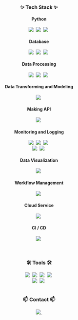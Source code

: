 <!--내용 부분-->
<h3 align="center">✨ Tech Stack ✨</h3>

<h4 align="center">Python</h4>
<div align="center">
  <img src="https://img.shields.io/badge/python-3670A0?style=for-the-badge&logo=python&logoColor=ffdd54" />&nbsp
  <img src="https://img.shields.io/badge/pandas-150458.svg?style=for-the-badge&logo=pandas&logoColor=white" />&nbsp
  <img src="https://img.shields.io/badge/numpy-4d77cf.svg?style=for-the-badge&logo=numpy&logoColor=white" />&nbsp
</div>

<h4 align="center">Database</h4>
<div align="center">
  <img src="https://img.shields.io/badge/MySQL-4479A1.svg?style=for-the-badge&logo=mysql&logoColor=white" />&nbsp
  <img src="https://img.shields.io/badge/mongodb-47A248.svg?style=for-the-badge&logo=mongodb&logoColor=white" />&nbsp
  <img src="https://img.shields.io/badge/snowflake-29b5e8.svg?style=for-the-badge&logo=snowflake&logoColor=white" />&nbsp
</div>

<h4 align="center">Data Processing</h4>
<div align="center">
  <img src="https://img.shields.io/badge/apachespark-e25a1c.svg?style=for-the-badge&logo=apachespark&logoColor=white" />&nbsp
  <img src="https://img.shields.io/badge/apachekafka-231f20.svg?style=for-the-badge&logo=apachekafka&logoColor=white" />&nbsp
  <img src="https://img.shields.io/badge/databricks-ff3621.svg?style=for-the-badge&logo=databricks&logoColor=white" />&nbsp
</div>

<h4 align="center">Data Transforming and Modeling</h4>
<div align="center">
  <img src="https://img.shields.io/badge/dbt-ff694b?style=for-the-badge&logo=dbt&logoColor=white" />&nbsp
</div>

<h4 align="center">Making API</h4>
<div align="center">
  <img src="https://img.shields.io/badge/fastapi-009688.svg?style=for-the-badge&logo=fastapi&logoColor=white" />&nbsp
</div>

<h4 align="center">Monitoring and Logging</h4>
<div align="center">
  <img src="https://img.shields.io/badge/elasticsearch-005571.svg?style=for-the-badge&logo=elasticsearch&logoColor=white" />&nbsp
  <img src="https://img.shields.io/badge/logstash-005571.svg?style=for-the-badge&logo=logstash&logoColor=white" />&nbsp
  <img src="https://img.shields.io/badge/kibana-005571.svg?style=for-the-badge&logo=kibana&logoColor=white" />&nbsp
</div>
<div align="center">
  <img src="https://img.shields.io/badge/prometheus-E6522C.svg?style=for-the-badge&logo=prometheus&logoColor=white" />&nbsp
  <img src="https://img.shields.io/badge/grafana-F46800.svg?style=for-the-badge&logo=grafana&logoColor=white" />&nbsp
</div>

<h4 align="center">Data Visualization</h4>
<div align="center">
  <img src="https://img.shields.io/badge/streamlit-ff4b4b.svg?style=for-the-badge&logo=streamlit&logoColor=white" />&nbsp
</div>

<h4 align="center">Workflow Management</h4>
<div align="center">
  <img src="https://img.shields.io/badge/apacheairflow-017cee.svg?style=for-the-badge&logo=apacheairflow&logoColor=white" />&nbsp
</div>

<h4 align="center">Cloud Service</h4>
<div align="center">
  <img src="https://img.shields.io/badge/AWS-ff9900.svg?style=for-the-badge&logo=amazon&logoColor=white" />&nbsp
</div>
<h4 align="center">CI / CD</h4>
<div align="center">
  <img src="https://img.shields.io/badge/githubactions-2088ff.svg?style=for-the-badge&logo=githubactions&logoColor=white" />&nbsp
</div>

<br>
<br>

<h3 align="center">🛠 Tools 🛠</h3>
<div align="center">
  <img src="https://img.shields.io/badge/git-F05033.svg?style=for-the-badge&logo=git&logoColor=white" />&nbsp
  <img src="https://img.shields.io/badge/github-181717.svg?style=for-the-badge&logo=github&logoColor=white" />&nbsp
  <img src="https://img.shields.io/badge/Notion-F3F3F3.svg?style=for-the-badge&logo=notion&logoColor=black" />&nbsp
  <img src="https://img.shields.io/badge/docker-2496ed.svg?style=for-the-badge&logo=docker&logoColor=white" />&nbsp
</div>

<div align="center">
  <img src="https://img.shields.io/badge/pycharm-000000.svg?style=for-the-badge&logo=visual-studio-code&logoColor=white" />&nbsp
  <img src="https://img.shields.io/badge/jupyter-2C2C32.svg?style=for-the-badge&logo=jupyter&logoColor=F37726" />&nbsp
</div>

<br>

<!--
<div align="center">
  <h3 align="center"> LeetCode </h3>
  <img class="img" src="https://leetcard.jacoblin.cool/SteveHongDev?ext=activity" />
  
  <br>
  
  <h3 align="center"> 프로그래머스 </h3>
  <img class="img" src="https://raw.githubusercontent.com/stevehong-de/github-programmers-rank/master/lib/result.svg" />
</div> -->

<h3 align="center">📫 Contact 📫</h3>
<div align="center">
  <a href="mailto:fairer-vapor-0w@icloud.com">
    <img
      src="https://img.shields.io/badge/Mail-3693f3?style=for-the-badge&logo=icloud&logoColor=white"/>&nbsp
  </a>
</div>
